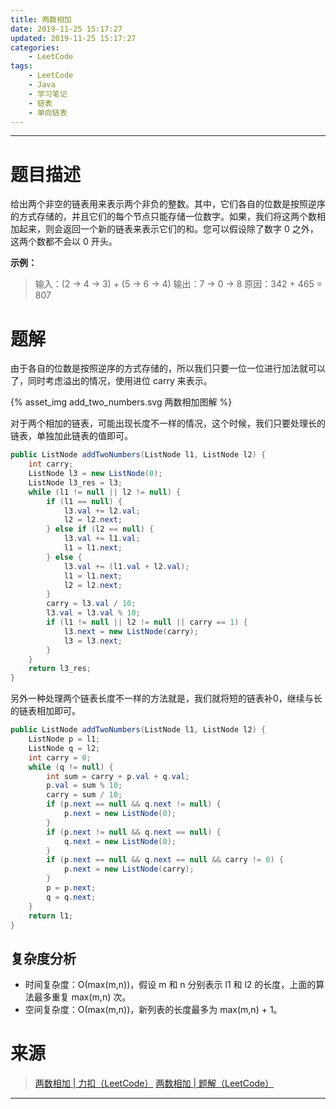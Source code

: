```yaml
---
title: 两数相加
date: 2019-11-25 15:17:27
updated: 2019-11-25 15:17:27
categories:
    - LeetCode
tags:
    - LeetCode
    - Java
    - 学习笔记
    - 链表
    - 单向链表
---
```

---

# 题目描述

给出两个非空的链表用来表示两个非负的整数。其中，它们各自的位数是按照逆序的方式存储的，并且它们的每个节点只能存储一位数字。如果，我们将这两个数相加起来，则会返回一个新的链表来表示它们的和。您可以假设除了数字 0 之外，这两个数都不会以 0 开头。

**示例：**
> 输入：(2 -> 4 -> 3) + (5 -> 6 -> 4)
> 输出：7 -> 0 -> 8
> 原因：342 + 465 = 807

<!-- more -->

# 题解

由于各自的位数是按照逆序的方式存储的，所以我们只要一位一位进行加法就可以了，同时考虑溢出的情况，使用进位 carry 来表示。

{% asset_img add_two_numbers.svg 两数相加图解 %}

对于两个相加的链表，可能出现长度不一样的情况，这个时候，我们只要处理长的链表，单独加此链表的值即可。

```java
public ListNode addTwoNumbers(ListNode l1, ListNode l2) {
    int carry;
    ListNode l3 = new ListNode(0);
    ListNode l3_res = l3;
    while (l1 != null || l2 != null) {
        if (l1 == null) {
            l3.val += l2.val;
            l2 = l2.next;
        } else if (l2 == null) {
            l3.val += l1.val;
            l1 = l1.next;
        } else {
            l3.val += (l1.val + l2.val);
            l1 = l1.next;
            l2 = l2.next;
        }
        carry = l3.val / 10;
        l3.val = l3.val % 10;
        if (l1 != null || l2 != null || carry == 1) {
            l3.next = new ListNode(carry);
            l3 = l3.next;
        }
    }
    return l3_res;
}
```

另外一种处理两个链表长度不一样的方法就是，我们就将短的链表补0，继续与长的链表相加即可。

```java
public ListNode addTwoNumbers(ListNode l1, ListNode l2) {
    ListNode p = l1;
    ListNode q = l2;
    int carry = 0;
    while (q != null) {
        int sum = carry + p.val + q.val;
        p.val = sum % 10;
        carry = sum / 10;
        if (p.next == null && q.next != null) {
            p.next = new ListNode(0);
        }
        if (p.next != null && q.next == null) {
            q.next = new ListNode(0);
        }
        if (p.next == null && q.next == null && carry != 0) {
            p.next = new ListNode(carry);
        }
        p = p.next;
        q = q.next;
    }
    return l1;
}
```

## 复杂度分析

* 时间复杂度：Ο(max(m,n))，假设 m 和 n 分别表示 l1 和 l2 的长度，上面的算法最多重复 max(m,n) 次。
* 空间复杂度：Ο(max(m,n))，新列表的长度最多为 max(m,n) + 1。

# 来源

> [两数相加 | 力扣（LeetCode）][1]
> [两数相加 | 题解（LeetCode）][2]

---

[1]: https://leetcode-cn.com/problems/add-two-numbers/ "两数相加 | 力扣（LeetCode）"
[2]: https://leetcode-cn.com/problems/add-two-numbers/solution/ "两数相加 | 题解（LeetCode）"
